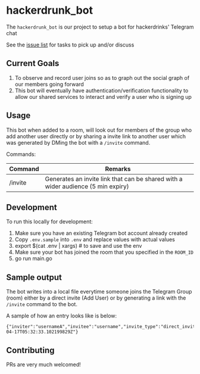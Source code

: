 # hackerdrunk_bot

The `hackerdrunk_bot` is our project to setup a bot for hackerdrinks' Telegram chat

See the [issue list](https://github.com/hackerdrinks-sg/hackerdrunk_bot/issues) for tasks to pick up and/or discuss

## Current Goals

1. To observe and record user joins so as to graph out the social graph of our members going forward
2. This bot will eventually have authentication/verification functionality to allow our shared services to interact and verify a user who is signing up


## Usage

This bot when added to a room, will look out for members of the group who add another user directly or by sharing a invite link to another user which was generated by DMing the bot with a `/invite` command.

Commands:

| Command | Remarks |
| - | - |
| /invite | Generates an invite link that can be shared with a wider audience (5 min expiry) |

## Development

To run this locally for development:

1. Make sure you have an existing Telegram bot account already created
2. Copy `.env.sample` into `.env` and replace values with actual values
3. export $(cat .env | xargs) # to save and use the env
4. Make sure your bot has joined the room that you specified in the `ROOM_ID`
5. go run main.go

## Sample output

The bot writes into a local file everytime someone joins the Telegram Group (room) either by a direct invite (Add User) or by generating a link with the `/invite` command to the bot.

A sample of how an entry looks like is below:

```
{"inviter":"usernameA","invitee":"username","invite_type":"direct_invite","timestamp":"2022-04-17T05:32:33.102199829Z"}
```

## Contributing

PRs are very much welcomed!
